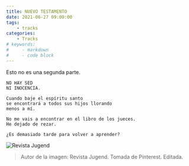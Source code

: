 ```yaml
---
title: NUEVO TESTAMENTO
date: 2021-06-27 09:00:00
tags:
    - tracks
categories:
    - Tracks
# keywords:
#     - markdown
#     - code block
---
```



Esto no es una segunda parte.

```
NO HAY SED
NI INOCENCIA.

Cuando baje el espíritu santo
se encontrará a todos sus hijos llorando
menos a mí.

No me vais a encontrar en el libro de los jueces.
He dejado de rezar.

¿Es demasiado tarde para volver a aprender?
```


![Revista Jugend](/images/Jugend.jpg)




> Autor de la imagen: Revista Jugend. Tomada de Pinterest. Editada.

